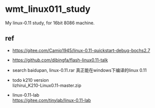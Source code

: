 # wmt_linux011_study
My linux-0.11 study, for 16bit 8086 machine.

## ref  
* https://gitee.com/Camio1945/linux-0.11-quickstart-debug-bochs2.7  
 
* https://github.com/dibingfa/flash-linux0.11-talk  

* search baidupan, linux-0.11.rar
真正能在windows下编译的linux 0.11  

* todo k210 version  
lizhirui_K210-Linux0.11-master.zip  

* linux-0.11-lab  
https://gitee.com/tinylab/linux-0.11-lab  
